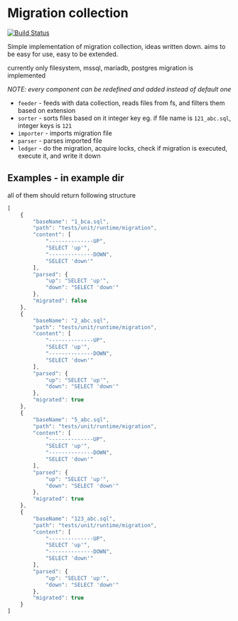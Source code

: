 # Migration collection

[![Build Status](https://travis-ci.com/zetxx/migration-collection.svg?branch=master)](https://app.travis-ci.com/github/zetxx/migration-collection)

Simple implementation of migration collection, ideas written down.
aims to be easy for use, easy to be extended.

currently only filesystem, mssql, mariadb, postgres migration is implemented

*NOTE: every component can be redefined and added instead of
default one*

- `feeder` - feeds with data collection, reads files from fs, and filters them
based on extension
- `sorter` - sorts files based on it integer key
eg. if file name is `121_abc.sql`, integer keys is `121`
- `importer` - imports migration file
- `parser` - parses imported file
- `ledger` - do the migration, acquire locks, check if migration is executed,
execute it, and write it down

## Examples - in example dir

all of them should return following structure

```js
[
    {
        "baseName": "1_bca.sql",
        "path": "tests/unit/runtime/migration",
        "content": [
            "--------------UP",
            "SELECT 'up'",
            "--------------DOWN",
            "SELECT 'down'"
        ],
        "parsed": {
            "up": "SELECT 'up'",
            "down": "SELECT 'down'"
        },
        "migrated": false
    },
    {
        "baseName": "2_abc.sql",
        "path": "tests/unit/runtime/migration",
        "content": [
            "--------------UP",
            "SELECT 'up'",
            "--------------DOWN",
            "SELECT 'down'"
        ],
        "parsed": {
            "up": "SELECT 'up'",
            "down": "SELECT 'down'"
        },
        "migrated": true
    },
    {
        "baseName": "5_abc.sql",
        "path": "tests/unit/runtime/migration",
        "content": [
            "--------------UP",
            "SELECT 'up'",
            "--------------DOWN",
            "SELECT 'down'"
        ],
        "parsed": {
            "up": "SELECT 'up'",
            "down": "SELECT 'down'"
        },
        "migrated": true
    },
    {
        "baseName": "123_abc.sql",
        "path": "tests/unit/runtime/migration",
        "content": [
            "--------------UP",
            "SELECT 'up'",
            "--------------DOWN",
            "SELECT 'down'"
        ],
        "parsed": {
            "up": "SELECT 'up'",
            "down": "SELECT 'down'"
        },
        "migrated": true
    }
]
```
